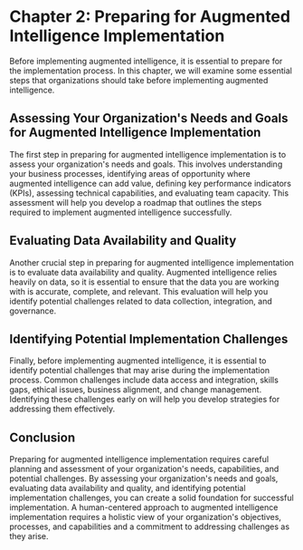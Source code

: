 Chapter 2: Preparing for Augmented Intelligence Implementation
==============================================================

Before implementing augmented intelligence, it is essential to prepare for the implementation process. In this chapter, we will examine some essential steps that organizations should take before implementing augmented intelligence.

Assessing Your Organization's Needs and Goals for Augmented Intelligence Implementation
---------------------------------------------------------------------------------------

The first step in preparing for augmented intelligence implementation is to assess your organization's needs and goals. This involves understanding your business processes, identifying areas of opportunity where augmented intelligence can add value, defining key performance indicators (KPIs), assessing technical capabilities, and evaluating team capacity. This assessment will help you develop a roadmap that outlines the steps required to implement augmented intelligence successfully.

Evaluating Data Availability and Quality
----------------------------------------

Another crucial step in preparing for augmented intelligence implementation is to evaluate data availability and quality. Augmented intelligence relies heavily on data, so it is essential to ensure that the data you are working with is accurate, complete, and relevant. This evaluation will help you identify potential challenges related to data collection, integration, and governance.

Identifying Potential Implementation Challenges
-----------------------------------------------

Finally, before implementing augmented intelligence, it is essential to identify potential challenges that may arise during the implementation process. Common challenges include data access and integration, skills gaps, ethical issues, business alignment, and change management. Identifying these challenges early on will help you develop strategies for addressing them effectively.

Conclusion
----------

Preparing for augmented intelligence implementation requires careful planning and assessment of your organization's needs, capabilities, and potential challenges. By assessing your organization's needs and goals, evaluating data availability and quality, and identifying potential implementation challenges, you can create a solid foundation for successful implementation. A human-centered approach to augmented intelligence implementation requires a holistic view of your organization's objectives, processes, and capabilities and a commitment to addressing challenges as they arise.
